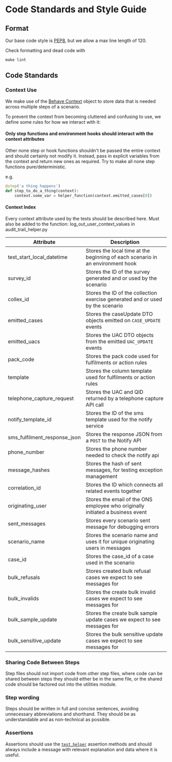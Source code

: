 # Code Standards and Style Guide

## Format

Our base code style is [PEP8](https://www.python.org/dev/peps/pep-0008/), but we allow a max line length of 120.

Check formatting and dead code with

```shell
make lint
```

## Code Standards

### Context Use

We make use of the [Behave Context](https://behave.readthedocs.io/en/stable/tutorial.html#context) object to store data
that is needed across multiple steps of a scenario.

To prevent the context from becoming cluttered and confusing to use, we define some rules for how we interact with it:

#### Only step functions and environment hooks should interact with the context attributes

Other none step or hook functions shouldn't be passed the entire context and should certainly not modify it. Instead,
pass in explicit variables from the context and return new ones as required. Try to make all none step functions
pure/deterministic.

e.g.

```python
@step('a thing happens')
def step_to_do_a_thing(context):
    context.some_var = helper_function(context.emitted_cases[0])
```

#### Context Index

Every context attribute used by the tests should be described here.
Must also be added to the function: log_out_user_context_values in audit_trail_helper.py

| Attribute                    | Description                                                                     |
| -------------------------    | ------------------------------------------------------------------------------- |
| test_start_local_datetime    | Stores the local time at the beginning of each scenario in an environment hook  |
| survey_id                    | Stores the ID of the survey generated and or used by the scenario               |
| collex_id                    | Stores the ID of the collection exercise generated and or used by the scenario  |
| emitted_cases                | Stores the caseUpdate DTO objects emitted on `CASE_UPDATE` events               |
| emitted_uacs                 | Stores the UAC DTO objects from the emitted `UAC_UPDATE` events                 |
| pack_code                    | Stores the pack code used for fulfilments or action rules                       |
| template                     | Stores the column template used for fulfilments or action rules                 |
| telephone_capture_request    | Stores the UAC and QID returned by a telephone capture API call                 |
| notify_template_id           | Stores the ID of the sms template used for the notify service                   |
| sms_fulfilment_response_json | Stores the response JSON from a `POST` to the Notify API                        |
| phone_number                 | Stores the phone number needed to check the notify api                          |
| message_hashes               | Stores the hash of sent messages, for testing exception management              |
| correlation_id               | Stores the ID which connects all related events together                        |
| originating_user             | Stores the email of the ONS employee who originally initiated a business event  |
| sent_messages                | Stores every scenario sent message for debugging errors                         |
| scenario_name                | Stores the scenario name and uses it for unique originating users in messages   |
| case_id                      | Stores the case_id of a case used in the scenario                               |
| bulk_refusals                | Stores created bulk refusal cases we expect to see messages for                 |
| bulk_invalids                | Stores the create bulk invalid cases we expect to see messages for              |
| bulk_sample_update           | Stores the create bulk sample update cases we expect to see messages for        |
| bulk_sensitive_update        | Stores the bulk sensitive update cases we expect to see messages for            |

### Sharing Code Between Steps

Step files should not import code from other step files, where code can be shared between steps they should either be in
the same file, or the shared code should be factored out into the utilities module.

### Step wording

Steps should be written in full and concise sentences, avoiding unnecessary abbreviations and shorthand. They should be
as understandable and as non-technical as possible.

### Assertions

Assertions should use the [`test_helper`](acceptance_tests/utilities/test_case_helper.py) assertion methods and should
always include a message with relevant explanation and data where it is useful.
